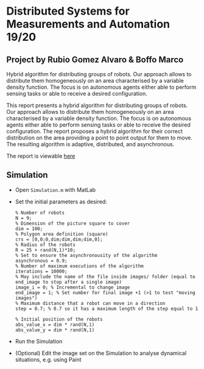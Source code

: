 # Distributed Systems for Measurements and Automation 19/20

## Project by Rubio Gomez Alvaro & Boffo Marco
Hybrid algorithm for distributing groups of robots. 
Our approach allows to distribute them homogeneously on an area characterised by a variable density function. 
The focus is on autonomous agents either able to perform sensing tasks or able to receive a desired configuration.

This report presents a hybrid algorithm for distributing groups of robots. 
Our approach allows to distribute them homogeneously on an area characterised by a variable density function. 
The focus is on autonomous agents either able to perform sensing tasks or able to receive the desired configuration.
The report proposes a hybrid algorithm for their correct distribution on the area providing a point to point output for them to move.
The resulting algorithm is adaptive, distributed, and asynchronous.

The report is viewable [here](https://www.overleaf.com/read/dbcvtpjtrzcf)

## Simulation

 - Open ```Simulation.m``` with MatLab

 - Set the initial parameters as desired:
    ```
    % Number of robots
    N = 9; 
    % Dimension of the picture square to cover
    dim = 100; 
    % Polygon area definition (square)
    crs = [0,0;0,dim;dim,dim;dim,0]; 
    % Radius of the robots
    R = 25 + rand(N,1)*10; 
    % Set to ensure the asynchronousity of the algorithm 
    asynchronous = 0.9;   
    % Number of maximum executions of the algorithm
    iterations = 10000; 
    % May include the name of the file inside images/ folder (equal to end_image to stop after a single image)
    image_i = 0; % Incremental to change image
    end_image = 1; % Set number for final image +1 (>1 to test "moving images")
    % Maximum distance that a robot can move in a direction
    step = 0.7; % 0.7 so it has a maximum length of the step equal to 1

    % Initial position of the robots
    abs_value_x = dim * rand(N,1)
    abs_value_y = dim * rand(N,1)
    ```

 - Run the Simulation

 - (Optional) Edit the image set on the Simulation to analyse dynamical situations, e.g. using Paint
